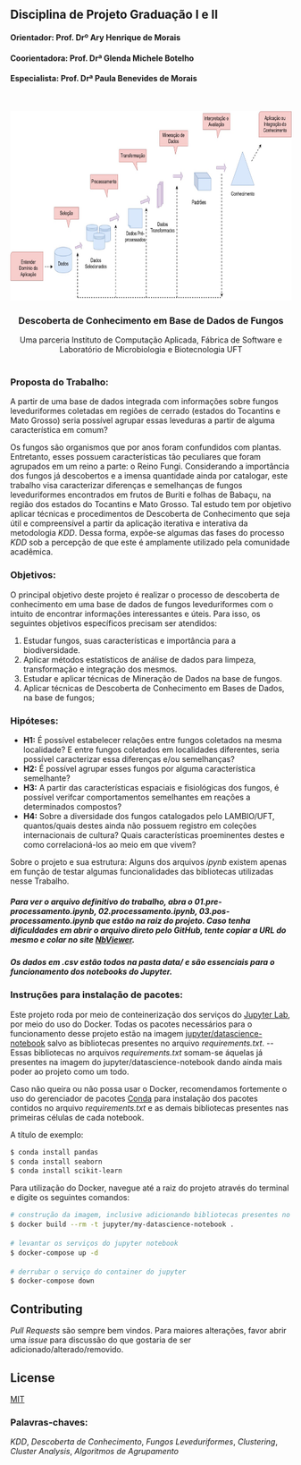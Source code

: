 ## Disciplina de Projeto Graduação I e II
#### Orientador: Prof. Drº Ary Henrique de Morais
#### Coorientadora: Prof. Drª Glenda Michele Botelho
#### Especialista: Prof. Drª Paula Benevides de Morais


<!-- PROJECT LOGO -->
<br />
<p align="center">
  <a href="https://github.com/othneildrew/Best-README-Template">
    <img src="img/kdd_process.jpg" alt="KDD process" width="737" height="339">
  </a>

  <h3 align="center">Descoberta de Conhecimento em Base de Dados de Fungos</h3>

  <p align="center">
    Uma parceria Instituto de Computação Aplicada, Fábrica de Software e Laboratório de Microbiologia e Biotecnologia UFT
    <br />
    <!-- <a href="https://github.com/othneildrew/Best-README-Template"><strong>Explore the docs »</strong></a> -->
    <!-- <br /> -->
    <br />
    <!-- <a href="https://github.com/othneildrew/Best-README-Template">View Demo</a>
    ·
    <a href="https://github.com/othneildrew/Best-README-Template/issues">Report Bug</a>
    ·
    <a href="https://github.com/othneildrew/Best-README-Template/issues">Request Feature</a> -->
  </p>
</p>

### Proposta do Trabalho:
A partir de uma base de dados integrada com informações sobre fungos leveduriformes coletadas em regiões de cerrado (estados do Tocantins e Mato Grosso) seria possível agrupar essas leveduras a partir de alguma característica em comum?

Os fungos são organismos que por anos foram confundidos com plantas. Entretanto, esses possuem características tão peculiares que foram agrupados em um reino a parte: o Reino Fungi. Considerando a importância dos fungos já descobertos e a imensa quantidade ainda por catalogar, este trabalho visa caracterizar diferenças e semelhanças de fungos leveduriformes encontrados em frutos de Buriti e folhas de Babaçu, na região dos estados do Tocantins e Mato Grosso. Tal estudo tem por objetivo aplicar técnicas e procedimentos de Descoberta de Conhecimento que seja útil e compreensível a partir da aplicação iterativa e interativa da metodologia *KDD*. Dessa forma, expõe-se algumas das fases do processo *KDD* sob a percepção de que este é amplamente utilizado pela comunidade acadêmica.

### Objetivos:
O principal objetivo deste projeto é realizar o processo de descoberta de conhecimento em uma base de dados de fungos leveduriformes com o intuito de encontrar informações interessantes e úteis. Para isso, os seguintes objetivos específicos precisam ser atendidos:
1. Estudar fungos, suas características e importância para a biodiversidade.
2. Aplicar métodos estatísticos de análise de dados para limpeza, transformação e integração dos mesmos.
3. Estudar e aplicar técnicas de Mineração de Dados na base de fungos.
4. Aplicar técnicas de Descoberta de Conhecimento em Bases de Dados, na base de fungos;

### Hipóteses:
* **H1:** É possível estabelecer relações entre fungos coletados na mesma localidade? E entre fungos coletados em localidades diferentes, seria possível caracterizar essa diferenças e/ou semelhanças?
* **H2:** É possível agrupar esses fungos por alguma característica semelhante?
* **H3:** A partir das características espaciais e fisiológicas dos fungos, é possível verifcar comportamentos semelhantes em reações a determinados compostos?
* **H4:** Sobre a diversidade dos fungos catalogados pelo LAMBIO/UFT, quantos/quais destes ainda não possuem registro em coleções internacionais de cultura? Quais características proeminentes destes e como correlacioná-los ao meio em que vivem?

Sobre o projeto e sua estrutura:
Alguns dos arquivos *ipynb* existem apenas em função de testar algumas funcionalidades das bibliotecas utilizadas nesse Trabalho.

##### Para ver o arquivo definitivo do trabalho, abra o **01.pre-processamento.ipynb**, **02.processamento.ipynb**, **03.pos-processamento.ipynb** que estão na raiz do projeto. Caso tenha dificuldades em abrir o arquivo direto pelo GitHub, tente copiar a URL do mesmo e colar no site [NbViewer](https://nbviewer.jupyter.org/).

##### Os dados em *.csv* estão todos na pasta *data/* e são essenciais para o funcionamento dos notebooks do Jupyter.

### Instruções para instalação de pacotes:
Este projeto roda por meio de conteinerização dos serviços do [Jupyter Lab](https://jupyter.org/), por meio do uso do Docker. Todas os pacotes necessários para o funcionamento desse projeto estão na imagem [jupyter/datascience-notebook](https://hub.docker.com/r/jupyter/datascience-notebook/) salvo as bibliotecas presentes no arquivo *requirements.txt*. -- Essas bibliotecas no arquivos *requirements.txt* somam-se áquelas já presentes na imagem do jupyter/datascience-notebook dando ainda mais poder ao projeto como um todo.

Caso não queira ou não possa usar o Docker, recomendamos fortemente o uso do gerenciador de pacotes [Conda](https://docs.conda.io/projects/conda/en/latest/user-guide/install/) para instalação dos pacotes contidos no arquivo *requirements.txt* e as demais bibliotecas presentes nas primeiras células de cada notebook.

A título de exemplo:

```sh
$ conda install pandas
$ conda install seaborn
$ conda install scikit-learn
```

Para utilização do Docker, navegue até a raiz do projeto através do terminal e digite os seguintes comandos:
```sh
# construção da imagem, inclusive adicionando bibliotecas presentes no arquivo requirements.txt
$ docker build --rm -t jupyter/my-datascience-notebook .

# levantar os serviços do jupyter notebook
$ docker-compose up -d

# derrubar o serviço do container do jupyter
$ docker-compose down
```


## Contributing
*Pull Requests* são sempre bem vindos. Para maiores alterações, favor abrir uma *issue* para discussão do que gostaria de ser adicionado/alterado/removido.

## License
[MIT](https://choosealicense.com/licenses/mit/)

### Palavras-chaves:
*KDD*, *Descoberta de Conhecimento*, *Fungos Leveduriformes*, *Clustering*, *Cluster Analysis*, *Algoritmos de Agrupamento*
